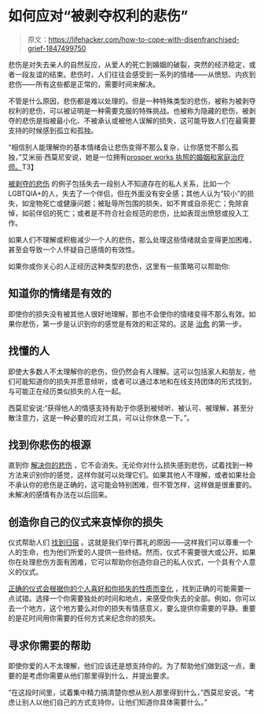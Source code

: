# 如何应对“被剥夺权利的悲伤”

> 原文：<https://lifehacker.com/how-to-cope-with-disenfranchised-grief-1847499750>

悲伤是对失去亲人的自然反应，从爱人的死亡到婚姻的破裂，突然的经济稳定，或者一段友谊的结束。悲伤时，人们往往会感受到一系列的情绪——从愤怒、内疚到悲伤——所有这些都是正常的，需要时间来解决。



不管是什么原因，悲伤都是难以处理的。但是一种特殊类型的悲伤，被称为被剥夺权利的悲伤，可以被证明是一种需要克服的特殊挑战。也被称为隐藏的悲伤，被剥夺的悲伤是指被最小化、不被承认或被他人误解的损失，这可能导致人们在最需要支持的时候感到孤立和孤独。

“相信别人能理解你的基本情绪会让悲伤变得不那么复杂，让你感觉不那么孤独，”艾米丽·西莫尼安说，她是一位拥有[prosper works 执照的婚姻和家庭治疗师。](https://thriveworks.com/washington-dc-counseling/)T3】

[被剥夺的悲伤](https://www.healthline.com/health/mental-health/disenfranchised-grief) 的例子包括失去一段别人不知道存在的私人关系，比如一个 LGBTQIA+的人，失去了一个伴侣，但在外面没有安全感；其他人认为“较小”的损失，如宠物死亡或健康问题；被耻辱所包围的损失，如不育或自杀死亡；免除哀悼，如前伴侣的死亡；或者是不符合社会规范的悲伤，比如表现出愤怒或投入工作。

如果人们不理解或积极减少一个人的悲伤，那么处理这些情绪就会变得更加困难，甚至会导致一个人怀疑自己感情的有效性。

如果你或你关心的人正经历这种类型的悲伤，这里有一些策略可以帮助你:

## **知道你的情绪是有效的**

即使你的损失没有被其他人很好地理解，那也不会使你的情绪变得不那么有效。如果你悲伤，第一步是认识到你的感觉是有效的和正常的。这是 [治愈](https://www.npr.org/2021/06/02/1002446604/the-importance-of-mourning-losses-even-when-they-seem-small) 的第一步。

## **找懂的人**

即使大多数人不太理解你的悲伤，但仍然会有人理解。这可以包括家人和朋友，他们可能知道你的损失并愿意倾听，或者可以通过本地和在线支持团体的形式找到，与可能正在经历类似损失的人在一起。

西莫尼安说:“获得他人的情感支持有助于你感到被倾听、被认可、被理解，甚至分散注意力，这是一种必要的应对工具，可以让你休息一下。”。

## **找到你悲伤的根源**

直到你 [解决你的悲伤](https://www.npr.org/2021/06/02/1002446604/the-importance-of-mourning-losses-even-when-they-seem-small) ，它不会消失。无论你对什么损失感到悲伤，试着找到一种方法来识别你的感觉，这样你就可以处理它们。如果其他人不理解，或者如果社会不承认你的悲伤是正确的，这可能会特别困难，但不管怎样，这样做是很重要的。未解决的感情有办法在以后回来。

## 创造你自己的仪式来哀悼你的损失

仪式帮助人们 [找到归宿](https://www.healthline.com/health/if-you-grieve-in-private-science-says-youre-doing-it-right) 。这就是我们举行葬礼的原因——这样我们可以尊重一个人的生命，也为他们所爱的人提供一些终结。然而，仪式不需要很大或公开。如果你在处理悲伤方面有困难，它可以帮助你创造你自己的私人仪式，一个具有个人意义的仪式。

[正确的仪式会根据你的个人喜好和你损失的性质而变化](https://www.healthline.com/health/if-you-grieve-in-private-science-says-youre-doing-it-right#Starting-your-own-personal-ritual-) ，找到正确的可能需要一点试错。选择一个你需要独处的时间和地点，来感受你失去的全部。例如，你可以去一个地方，这个地方要么对你的损失有情感意义，要么提供你需要的平静。重要的是花时间用你需要的任何方式来纪念你的损失。

## **寻求你需要的帮助**

即使你爱的人不太理解，他们应该还是想支持你的。为了帮助他们做到这一点，重要的是考虑你需要从他们那里得到什么，并提出要求。

“在这段时间里，试着集中精力搞清楚你想从别人那里得到什么，”西莫尼安说。“考虑让别人以他们自己的方式支持你，让他们知道你具体需要什么。”